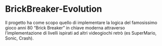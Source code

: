 # BrickBreaker-Evolution
Il progetto ha come scopo quello di implementare la logica del famosissimo gioco anni 80 “Brick Breaker” in chiave moderna attraverso l’implementazione di livelli ispirati ad altri videogiochi retrò (es SuperMario, Sonic, Crash). 
